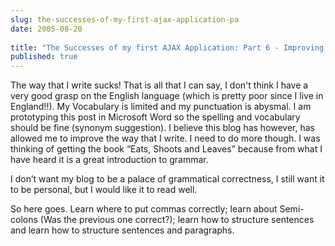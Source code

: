 ```yaml
---
slug: the-successes-of-my-first-ajax-application-pa
date: 2005-08-20
 
title: "The Successes of my first AJAX Application: Part 6 - Improving my Grammar"
published: true
---
```

The way that I write sucks!  That is all that I can say, I don't think I have a very good grasp on the English language (which is pretty poor since I live in England!!).  My Vocabulary is limited and my punctuation is abysmal.  I am prototyping this post in Microsoft Word so the spelling and vocabulary should be fine (synonym suggestion).  I believe this blog has however, has allowed me to improve the way that I write.  I need to do more though.  I was thinking of getting the book “Eats, Shoots and Leaves” because from what I have heard it is a great introduction to grammar.<p />I don’t want my blog to be a palace of grammatical correctness, I still want it to be personal, but I would like it to read well.  <p />So here goes.  Learn where to put commas correctly; learn about Semi-colons (Was the previous one correct?); learn how to structure sentences and learn how to structure sentences and paragraphs.<p />

